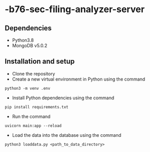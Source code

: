 # -b76-sec-filing-analyzer-server

## Dependencies
- Python3.8
- MongoDB v5.0.2

## Installation and setup
- Clone the repository
- Create a new virtual environment in Python using the command
```
python3 -m venv .env
```
- Install Python dependencies using the command 
```
pip install requirements.txt
```
- Run the command
```
uvicorn main:app --reload
```
- Load the data into the database using the command
```
python3 loaddata.py <path_to_data_directory>
```
